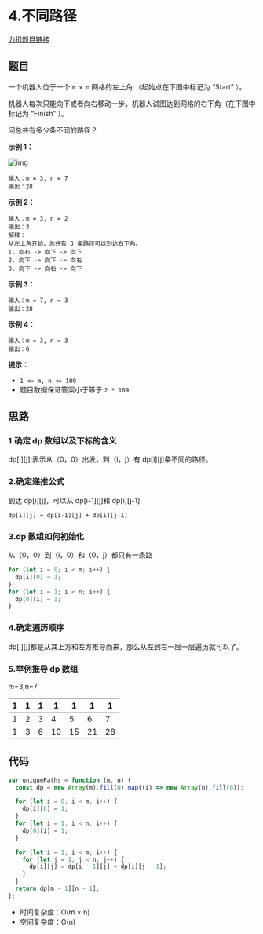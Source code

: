 # 4.不同路径

[力扣题目链接](https://leetcode.cn/problems/unique-paths/)

## 题目

一个机器人位于一个 `m x n` 网格的左上角 （起始点在下图中标记为 “Start” ）。

机器人每次只能向下或者向右移动一步。机器人试图达到网格的右下角（在下图中标记为 “Finish” ）。

问总共有多少条不同的路径？

**示例 1：**

![img](https://assets.leetcode.com/uploads/2018/10/22/robot_maze.png)

```
输入：m = 3, n = 7
输出：28
```

**示例 2：**

```
输入：m = 3, n = 2
输出：3
解释：
从左上角开始，总共有 3 条路径可以到达右下角。
1. 向右 -> 向下 -> 向下
2. 向下 -> 向下 -> 向右
3. 向下 -> 向右 -> 向下
```

**示例 3：**

```
输入：m = 7, n = 3
输出：28
```

**示例 4：**

```
输入：m = 3, n = 3
输出：6
```

**提示：**

- `1 <= m, n <= 100`
- 题目数据保证答案小于等于 `2 * 109`

## 思路

### 1.确定 dp 数组以及下标的含义

dp[i]\[j\]:表示从（0，0）出发，到（i，j）有 dp[i]\[j\]条不同的路径。

### 2.确定递推公式

到达 dp[i]\[j]，可以从 dp[i-1]\[j]和 dp[i]\[j-1]

```
dp[i][j] = dp[i-1][j] + dp[i][j-1]
```

### 3.dp 数组如何初始化

从（0，0）到（i，0）和（0，j）都只有一条路

```js
for (let i = 0; i < m; i++) {
  dp[i][0] = 1;
}
for (let i = 1; i < n; i++) {
  dp[0][i] = 1;
}
```

### 4.确定遍历顺序

dp[i]\[j]都是从其上方和左方推导而来，那么从左到右一层一层遍历就可以了。

### 5.举例推导 dp 数组

m=3,n=7

| 1   | 1   | 1   | 1   | 1   | 1   | 1   |
| --- | --- | --- | --- | --- | --- | --- |
| 1   | 2   | 3   | 4   | 5   | 6   | 7   |
| 1   | 3   | 6   | 10  | 15  | 21  | 28  |

## 代码

```js
var uniquePaths = function (m, n) {
  const dp = new Array(m).fill(0).map((i) => new Array(n).fill(0));

  for (let i = 0; i < m; i++) {
    dp[i][0] = 1;
  }
  for (let i = 1; i < n; i++) {
    dp[0][i] = 1;
  }

  for (let i = 1; i < m; i++) {
    for (let j = 1; j < n; j++) {
      dp[i][j] = dp[i - 1][j] + dp[i][j - 1];
    }
  }
  return dp[m - 1][n - 1];
};
```

- 时间复杂度：O(m × n)
- 空间复杂度：O(n)
